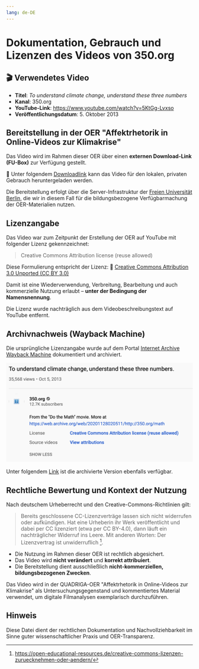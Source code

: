 ```yaml
---
lang: de-DE
---
```


# Dokumentation, Gebrauch und Lizenzen des Videos von 350.org 

## 🎬 Verwendetes Video

- **Titel**: *To understand climate change, understand these three numbers*
- **Kanal**: 350.org
- **YouTube-Link**:  <a href="https://www.youtube.com/watch?v=5KtGg-Lvxso" class="external-link" target="_blank">https://www.youtube.com/watch?v=5KtGg-Lvxso</a> 
- **Veröffentlichungsdatum**: 5. Oktober 2013

## Bereitstellung in der OER "Affektrhetorik in Online-Videos zur Klimakrise"

Das Video wird im Rahmen dieser OER über einen **externen Download-Link (FU-Box)** zur Verfügung gestellt.

🔗 Unter folgendem <a href="https://box.fu-berlin.de/s/LAryL6sa7sEXFEa" class="external-link" target="_blank">Downloadlink</a> kann das Video für den lokalen, privaten Gebrauch heruntergeladen werden.

Die Bereitstellung erfolgt über die Server-Infrastruktur der <a href="https://www.fu-berlin.de/" class="external-link" target="_blank">Freien Universität Berlin</a>, die wir in diesem Fall für die bildungsbezogene Verfügbarmachung der OER-Materialien nutzen.

## Lizenzangabe

Das Video war zum Zeitpunkt der Erstellung der OER auf YouTube mit folgender Lizenz gekennzeichnet:

> Creative Commons Attribution license (reuse allowed)

Diese Formulierung entspricht der Lizenz:
🔗 <a href="https://creativecommons.org/licenses/by/3.0/" class="external-link" target="_blank">Creative Commons Attribution 3.0 Unported (CC BY 3.0)</a>

Damit ist eine Wiederverwendung, Verbreitung, Bearbeitung und auch kommerzielle Nutzung erlaubt – **unter der Bedingung der Namensnennung**.

Die Lizenz wurde nachträglich aus dem Videobeschreibungstext auf YouTube entfernt. 

## Archivnachweis (Wayback Machine)

Die ursprüngliche Lizenzangabe wurde auf dem Portal <a href="https://web.archive.org/" class="external-link" target="_blank">Internet Archive Wayback Machine</a> dokumentiert und archiviert.

![screenshot-video-lizenz](assets/screenshot-video-license-archive.png)

Unter folgendem <a href="https://web.archive.org/web/20201128020511/https://www.youtube.com/watch?v=5KtGg-Lvxso" class="external-link" target="_blank">Link</a> ist die archivierte Version ebenfalls verfügbar.

## Rechtliche Bewertung und Kontext der Nutzung

Nach deutschem Urheberrecht und den Creative-Commons-Richtlinien gilt:

> Bereits geschlossene CC-Lizenzverträge lassen sich nicht widerrufen oder aufkündigen. Hat eine Urheberin ihr Werk veröffentlicht und dabei per CC lizenziert (etwa per CC BY-4.0), dann läuft ein nachträglicher Widerruf ins Leere. Mit anderen Worten: Der Lizenzvertrag ist unwiderruflich [^url-oer].

* Die Nutzung im Rahmen dieser OER ist rechtlich abgesichert.
* Das Video wird **nicht verändert** und **korrekt attribuiert**.
* Die Bereitstellung dient ausschließlich **nicht-kommerziellen, bildungsbezogenen Zwecken**.

[^url-oer]: <https://open-educational-resources.de/creative-commons-lizenzen-zuruecknehmen-oder-aendern/>

Das Video wird in der QUADRIGA-OER "Affektrhetorik in Online-Videos zur Klimakrise" als Untersuchungsgegenstand und kommentiertes Material verwendet, um digitale Filmanalysen exemplarisch durchzuführen. 

## Hinweis

Diese Datei dient der rechtlichen Dokumentation und Nachvollziehbarkeit im Sinne guter wissenschaftlicher Praxis und OER-Transparenz.

